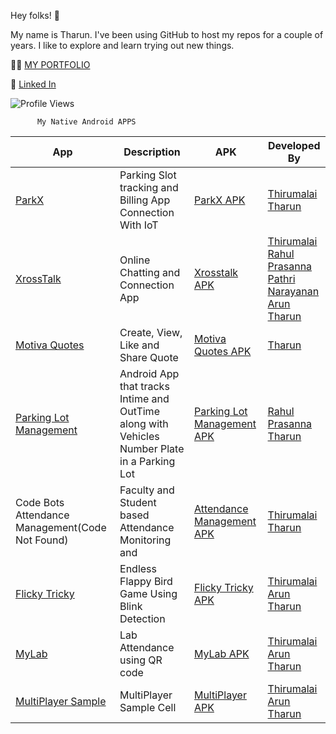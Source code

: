 Hey folks! 👋

My name is Tharun. I've been using GitHub to host my repos for a couple of years. I like to explore and learn trying out new things. 


🧑‍💻  [MY PORTFOLIO](https://tharundharmaraj.github.io/my_portfolio/)

🚀  [Linked In](https://www.linkedin.com/in/tharun-dharmaraj-004888223/) 


![Profile Views](https://komarev.com/ghpvc/?username=TharunDharmaraj&style=flat-square&color=green)


          My Native Android APPS  
| App  | Description | APK | Developed By |
| ------------- | ------------- | ------------- |------------- |
| [ParkX](https://github.com/TharunDharmaraj/Parking)  | Parking Slot tracking and Billing App Connection With IoT  | [ParkX APK](https://github.com/TharunDharmaraj/TharunDharmaraj/raw/main/ParkX.apk) | [Thirumalai](https://github.com/Thiru-Malai)  <br> [Tharun](https://github.com/TharunDharmaraj)  |
| [XrossTalk](https://github.com/Thiru-Malai/XrossTalk)  | Online Chatting and Connection App | [Xrosstalk APK](https://github.com/TharunDharmaraj/TharunDharmaraj/raw/main/Xrosstalk.apk) |  [Thirumalai](https://github.com/Thiru-Malai)  <br> [Rahul Prasanna](https://github.com/RahulPrasanna-code) <br> [Pathri Narayanan](https://github.com/Pathrinarayanan)  <br> [Arun](https://github.com/ARUN-S01)  <br> [Tharun](https://github.com/TharunDharmaraj) |
| [Motiva Quotes](https://github.com/TharunDharmaraj/quotes_app)  | Create, View, Like and Share Quote | [Motiva Quotes APK](https://github.com/TharunDharmaraj/TharunDharmaraj/raw/main/Motiva_Quotes_base.apk) | [Tharun](https://github.com/TharunDharmaraj) |
| [Parking Lot Management](https://github.com/TharunDharmaraj/parkingLotManagement)  | Android App that tracks Intime and OutTime along with Vehicles Number Plate in a Parking Lot  | [Parking Lot Management APK](https://github.com/TharunDharmaraj/TharunDharmaraj/raw/main/Parking%20Lot%20Management.apk) | [Rahul Prasanna](https://github.com/RahulPrasanna-code) <br> [Tharun](https://github.com/TharunDharmaraj) |
| Code Bots Attendance Management(Code Not Found)  | Faculty and Student based Attendance Monitoring and   | [Attendance Management APK](https://github.com/TharunDharmaraj/TharunDharmaraj/raw/main/Code%20Bots.apk) | [Thirumalai](https://github.com/Thiru-Malai)  <br> [Tharun](https://github.com/TharunDharmaraj) |
| [Flicky Tricky](https://github.com/Thiru-Malai/Flicky-Tricky)  | Endless Flappy Bird Game Using Blink Detection  | [Flicky Tricky APK](https://github.com/TharunDharmaraj/TharunDharmaraj/raw/main/Flicky%20Tricky.apk) | [Thirumalai](https://github.com/Thiru-Malai) <br> [Arun](https://github.com/ARUN-S01)  <br> [Tharun](https://github.com/TharunDharmaraj) |
| [MyLab](https://github.com/Thiru-Malai/Techutsav_Attendance)  |  Lab Attendance using QR code | [MyLab APK](https://github.com/TharunDharmaraj/TharunDharmaraj/raw/main/MyLab.apk) | [Thirumalai](https://github.com/Thiru-Malai) <br> [Arun](https://github.com/ARUN-S01)  <br> [Tharun](https://github.com/TharunDharmaraj) |
| [MultiPlayer Sample](https://github.com/TharunDharmaraj/TharunDharmaraj/raw/main/MultiPlayerSample.apk)  | MultiPlayer Sample Cell  | [MultiPlayer APK](https://github.com/TharunDharmaraj/TharunDharmaraj/raw/main/MultiPlayerSample.apk) | [Thirumalai](https://github.com/Thiru-Malai) <br> [Arun](https://github.com/ARUN-S01)  <br> [Tharun](https://github.com/TharunDharmaraj) |





